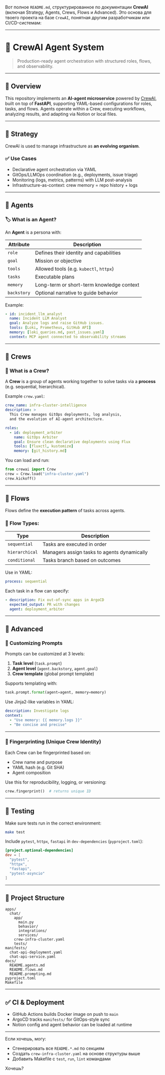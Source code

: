 Вот полное `README.md`, структурированное по документации **CrewAI** (включая Strategy, Agents, Crews, Flows и Advanced). Это основа для твоего проекта на базе `CrewAI`, понятная другим разработчикам или CI/CD-системам:

---

# 🤖 CrewAI Agent System

> Production-ready agent orchestration with structured roles, flows, and observability.

---

## 📌 Overview

This repository implements an **AI-agent microservice** powered by [CrewAI](https://docs.crewai.com), built on top of **FastAPI**, supporting YAML-based configurations for roles, tasks, and flows. Agents operate within a Crew, executing workflows, analyzing results, and adapting via Notion or local files.

---

## 🧭 Strategy

CrewAI is used to manage infrastructure as **an evolving organism**.

### ✅ Use Cases

* Declarative agent orchestration via YAML
* GitOps/LLMOps coordination (e.g., deployments, issue triage)
* Monitoring (logs, metrics, patterns) with LLM post-analysis
* Infrastructure-as-context: crew memory = repo history + logs

---

## 🧠 Agents

### 🏷 What is an Agent?

An **Agent** is a persona with:

| Attribute   | Description                               |
| ----------- | ----------------------------------------- |
| `role`      | Defines their identity and capabilities   |
| `goal`      | Mission or objective                      |
| `tools`     | Allowed tools (e.g. `kubectl`, `httpx`)   |
| `tasks`     | Executable plans                          |
| `memory`    | Long-term or short-term knowledge context |
| `backstory` | Optional narrative to guide behavior      |

Example:

```yaml
- id: incident_llm_analyst
  name: Incident LLM Analyst
  goal: Analyze logs and raise GitHub issues.
  tools: [Loki, Prometheus, GitHub API]
  memory: [loki_queries.md, past_issues.yaml]
  context: MCP agent connected to observability streams
```

---

## 👥 Crews

### 🤝 What is a Crew?

A **Crew** is a group of agents working together to solve tasks via a **process** (e.g. sequential, hierarchical).

Example `crew.yaml`:

```yaml
crew_name: infra-cluster-intelligence
description: >
  This Crew manages GitOps deployments, log analysis,
  and the evolution of AI-agent architecture.

roles:
  - id: deployment_arbiter
    name: GitOps Arbiter
    goal: Ensure clean declarative deployments using Flux
    tools: [fluxctl, kustomize]
    memory: [git_history.md]
```

You can load and run:

```python
from crewai import Crew
crew = Crew.load("infra-cluster.yaml")
crew.kickoff()
```

---

## 🔄 Flows

Flows define the **execution pattern** of tasks across agents.

### 🚧 Flow Types:

| Type           | Description                                 |
| -------------- | ------------------------------------------- |
| `sequential`   | Tasks are executed in order                 |
| `hierarchical` | Managers assign tasks to agents dynamically |
| `conditional`  | Tasks branch based on outcomes              |

Use in YAML:

```yaml
process: sequential
```

Each task in a flow can specify:

```yaml
- description: Fix out-of-sync apps in ArgoCD
  expected_output: PR with changes
  agent: deployment_arbiter
```

---

## 🔐 Advanced

### 🧬 Customizing Prompts

Prompts can be customized at 3 levels:

1. **Task level** (`task.prompt`)
2. **Agent level** (`agent.backstory`, `agent.goal`)
3. **Crew template** (global prompt template)

Supports templating with:

```python
task.prompt.format(agent=agent, memory=memory)
```

Use Jinja2-like variables in YAML:

```yaml
description: Investigate logs
context:
  - "Use memory: {{ memory.logs }}"
  - "Be concise and precise"
```

---

### 🧷 Fingerprinting (Unique Crew Identity)

Each Crew can be fingerprinted based on:

* Crew name and purpose
* YAML hash (e.g. Git SHA)
* Agent composition

Use this for reproducibility, logging, or versioning:

```python
crew.fingerprint()  # returns unique ID
```

---

## 🧪 Testing

Make sure tests run in the correct environment:

```bash
make test
```

Include `pytest`, `httpx`, `fastapi` in `dev-dependencies` (`pyproject.toml`):

```toml
[project.optional-dependencies]
dev = [
  "pytest",
  "httpx",
  "fastapi",
  "pytest-asyncio"
]
```

---

## 📂 Project Structure

```
apps/
  chat/
    app/
      main.py
      behavior/
      integrations/
      services/
    crew-infra-cluster.yaml
    tests/
manifests/
  chat-api-deployment.yaml
  chat-api-service.yaml
docs/
  README.agents.md
  README.flows.md
  README.prompting.md
pyproject.toml
Makefile
```

---

## ✅ CI & Deployment

* GitHub Actions builds Docker image on push to `main`
* ArgoCD tracks `manifests/` for GitOps-style sync
* Notion config and agent behavior can be loaded at runtime

---

Если хочешь, могу:

* Сгенерировать все `README.*.md` по секциям
* Создать `crew-infra-cluster.yaml` на основе структуры выше
* Добавить Makefile с `test`, `run`, `lint` командами

Хочешь?
